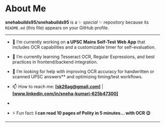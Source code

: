 # About Me


**snehabuilds95/snehabuilds95** is a ✨ _special_ ✨ repository because its `README.md` (this file) appears on your GitHub profile.

---

* 🔭 I’m currently working on **a UPSC Mains Self-Test Web App** that includes OCR capabilities and a customizable timer for self-evaluation.
* 🌱 I’m currently learning Tesseract OCR, Regular Expressions, and best practices in frontend/backend integration.

* 🤔 I’m looking for help with improving OCR accuracy for handwritten or scanned UPSC answers** and optimizing timing/test workflows.

* 📫 How to reach me: **\[sk26ag@gmail.com]** | **\[www.linkedin.com/in/sneha-kumari-625b47300]**
* 
* ⚡ Fun fact: **I can read 10 pages of Polity in 5 minutes… with OCR 😉**

---



